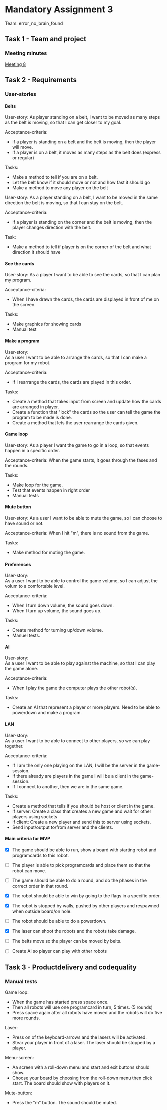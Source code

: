 # Mandatory Assignment 3 
Team: error_no_brain_found

## Task 1 - Team and project
### Meeting minutes

[Meeting 8](https://github.com/inf112-v20/error_brain_not_found/wiki/Møte-8)


## Task 2 - Requirements
### User-stories 

#### Belts
User-story:
As player standing on a belt, I want to be moved as many steps as the belt is moving, so that I can get closer to my goal.

Acceptance-criteria:
*   If a player is standing on a belt and the belt is moving, then the player will move.
*   If a player is on a belt, it moves as many steps as the belt does (express or regular)

Tasks:
*   Make a method to tell if you are on a belt. 
*   Let the belt know if it should move or not and how fast it should go
*   Make a method to move any player on the belt

User-story:
As a player standing on a belt, I want to be moved in the same direction the belt is moving, so that I can stay on the belt.

Acceptance-criteria:
*   If a player is standing on the corner and the belt is moving, then the player changes direction with the belt.

Task:
*   Make a method to tell if player is on the corner of the belt and what direction it 
should have

#### See the cards
User-story:
As a player I want to be able to see the cards, so that I can plan my program. 

Acceptance-citeria:
*   When I have drawn the cards, the cards are displayed in front of me on the screen.

Tasks:
*   Make graphics for showing cards 
*   Manual test

#### Make a program  
User-story:  
As a user I want to be able to arrange the cards, so that I can make a program for my robot.  

Acceptance-criteria:  
*   If I rearrange the cards, the cards are played in this order.  

Tasks:  
*   Create a method that takes input from screen and update how the cards are arranged in player.  
*   Create a function that "lock" the cards so the user can tell the game the program to be made is done.  
*   Create a method that lets the user rearrange the cards given.  

#### Game loop
User-story:
As a player I want the game to go in a loop, so that events happen in a specific order. 

Acceptance-criteria:
When the game starts, it goes through the fases and the rounds. 

Tasks:
*   Make loop for the game. 
*   Test that events happen in right order
*   Manual tests  

#### Mute button
User-story:
As a user I want to be able to mute the game, so I can choose to have sound or not.

Acceptance-criteria:
When I hit "m", there is no sound from the game.

Tasks:
*   Make method for muting the game. 


#### Preferences  
User-story:  
As a user I want to be able to control the game volume, so I can adjust the volum to a comfortable level.  

Acceptance-criteria:
*   When I turn down volume, the sound goes down.  
*   When I turn up volume, the sound goes up. 

Tasks:  
*   Create method for turning up/down volume. 
*   Manuel tests.  


#### AI 
User-story:  
As a user I want to be able to play against the machine, so that I can play the game alone.  

Acceptance-criteria:  
*   When I play the game the computer plays the other robot(s).  

Tasks:  
*   Create an AI that represent a player or more players. Need to be able to powerdown and make a program.  


#### LAN  
User-story:  
As a user I want to be able to connect to other players, so we can play together.  

Acceptance-criteria:  
*   If I am the only one playing on the LAN, I will be the server in the game-session.  
*   If there already are players in the game I will be a client in the game-session.   
*   If I connect to another, then we are in the same game.  

Tasks:  
*   Create a method that tells if you should be host or client in the game.  
*   If server: Create a class that creates a new game and wait for other players using sockets  
*   If client: Create a new player and send this to server using sockets.
*   Send input/output to/from server and the clients.

#### Main criteria for MVP
- [x] The game should be able to run, show a board with starting robot and programcards to this robot.  
- [ ] The player is able to pick programcards and place them so that the robot can move.  
- [ ] The game should be able to do a round, and do the phases in the correct order in that round.  
- [x] The robot should be able to win by going to the flags in a specific order.   
- [x] The robot is stopped by walls, pushed by other players and respawned when outside board/on hole.   
- [ ] The robot should be able to do a powerdown.  
- [x] The laser can shoot the robots and the robots take damage.   
- [ ] The belts move so the player can be moved by belts. 
- [ ] Create AI so player can play with other robots 


## Task 3 - Productdelivery and codequality
### Manual tests
Game loop:  
*   When the game has started press space once.
*   Then all robots will use one programcard in turn, 5 times. (5 rounds) 
*   Press space again after all robots have moved and the robots will do five more rounds.   

Laser:  
*   Press on of the keyboard-arrows and the lasers will be activated. 
*   Stear your player in front of a laser. The laser should be stopped by a player.   

Menu-screen:  
*   Aa screen with a roll-down menu and start and exit buttons should show.   
*   Choose your board by choosing from the roll-down menu then click start. The board should show with players on it.

Mute-button:
* Press the "m" button. The sound should be muted. 